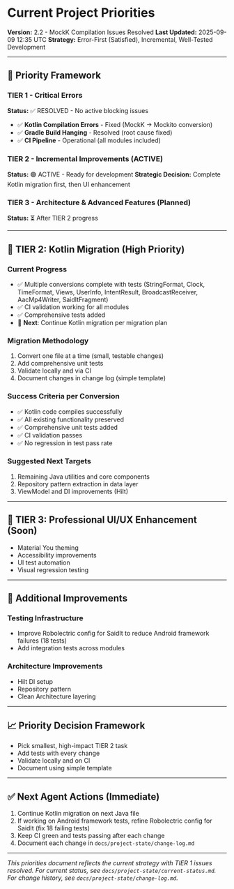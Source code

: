 # Current Project Priorities

**Version:** 2.2 - MockK Compilation Issues Resolved
**Last Updated:** 2025-09-09 12:35 UTC
**Strategy:** Error-First (Satisfied), Incremental, Well-Tested Development

---

## 🎯 Priority Framework

### TIER 1 - Critical Errors
**Status:** ✅ RESOLVED - No active blocking issues

- ✅ **Kotlin Compilation Errors** - Fixed (MockK → Mockito conversion)
- ✅ **Gradle Build Hanging** - Resolved (root cause fixed)
- ✅ **CI Pipeline** - Operational (all modules included)

### TIER 2 - Incremental Improvements (ACTIVE)
**Status:** 🟢 ACTIVE - Ready for development
**Strategic Decision:** Complete Kotlin migration first, then UI enhancement

### TIER 3 - Architecture & Advanced Features (Planned)
**Status:** ⏳ After TIER 2 progress

---

## 🚀 TIER 2: Kotlin Migration (High Priority)

### Current Progress
- ✅ Multiple conversions complete with tests (StringFormat, Clock, TimeFormat, Views, UserInfo, IntentResult, BroadcastReceiver, AacMp4Writer, SaidItFragment)
- ✅ CI validation working for all modules
- ✅ Comprehensive tests added
- 🎯 **Next**: Continue Kotlin migration per migration plan

### Migration Methodology
1. Convert one file at a time (small, testable changes)
2. Add comprehensive unit tests
3. Validate locally and via CI
4. Document changes in change log (simple template)

### Success Criteria per Conversion
- ✅ Kotlin code compiles successfully
- ✅ All existing functionality preserved
- ✅ Comprehensive unit tests added
- ✅ CI validation passes
- ✅ No regression in test pass rate

### Suggested Next Targets
1. Remaining Java utilities and core components
2. Repository pattern extraction in data layer
3. ViewModel and DI improvements (Hilt)

---

## 🎨 TIER 3: Professional UI/UX Enhancement (Soon)

- Material You theming
- Accessibility improvements
- UI test automation
- Visual regression testing

---

## 🔧 Additional Improvements

### Testing Infrastructure
- Improve Robolectric config for SaidIt to reduce Android framework failures (18 tests)
- Add integration tests across modules

### Architecture Improvements
- Hilt DI setup
- Repository pattern
- Clean Architecture layering

---

## 📈 Priority Decision Framework

- Pick smallest, high-impact TIER 2 task
- Add tests with every change
- Validate locally and on CI
- Document using simple template

---

## ✅ Next Agent Actions (Immediate)

1. Continue Kotlin migration on next Java file
2. If working on Android framework tests, refine Robolectric config for SaidIt (fix 18 failing tests)
3. Keep CI green and tests passing after each change
4. Document each change in `docs/project-state/change-log.md`

---

*This priorities document reflects the current strategy with TIER 1 issues resolved. For current status, see `docs/project-state/current-status.md`. For change history, see `docs/project-state/change-log.md`.*
